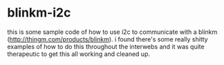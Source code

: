 blinkm-i2c
==========
this is some sample code of how to use i2c to communicate with a blinkm (http://thingm.com/products/blinkm). i found there's some really shitty examples of how to do this throughout the interwebs and it was quite therapeutic to get this all working and cleaned up.